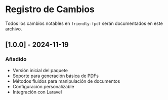 # Registro de Cambios

Todos los cambios notables en `friendly-fpdf` serán documentados en este archivo.

## [1.0.0] - 2024-11-19

### Añadido
- Versión inicial del paquete
- Soporte para generación básica de PDFs
- Métodos fluidos para manipulación de documentos
- Configuración personalizable
- Integración con Laravel 